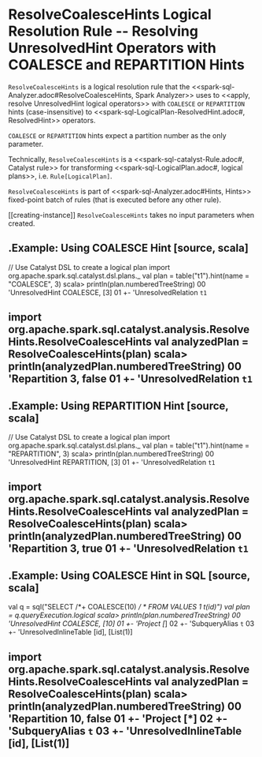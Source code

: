# ResolveCoalesceHints Logical Resolution Rule -- Resolving UnresolvedHint Operators with COALESCE and REPARTITION Hints

`ResolveCoalesceHints` is a logical resolution rule that the <<spark-sql-Analyzer.adoc#ResolveCoalesceHints, Spark Analyzer>> uses to <<apply, resolve UnresolvedHint logical operators>> with `COALESCE` or `REPARTITION` hints (case-insensitive) to <<spark-sql-LogicalPlan-ResolvedHint.adoc#, ResolvedHint>> operators.

`COALESCE` or `REPARTITION` hints expect a partition number as the only parameter.

Technically, `ResolveCoalesceHints` is a <<spark-sql-catalyst-Rule.adoc#, Catalyst rule>> for transforming <<spark-sql-LogicalPlan.adoc#, logical plans>>, i.e. `Rule[LogicalPlan]`.

`ResolveCoalesceHints` is part of <<spark-sql-Analyzer.adoc#Hints, Hints>> fixed-point batch of rules (that is executed before any other rule).

[[creating-instance]]
`ResolveCoalesceHints` takes no input parameters when created.

.Example: Using COALESCE Hint
[source, scala]
----
// Use Catalyst DSL to create a logical plan
import org.apache.spark.sql.catalyst.dsl.plans._
val plan = table("t1").hint(name = "COALESCE", 3)
scala> println(plan.numberedTreeString)
00 'UnresolvedHint COALESCE, [3]
01 +- 'UnresolvedRelation `t1`

import org.apache.spark.sql.catalyst.analysis.ResolveHints.ResolveCoalesceHints
val analyzedPlan = ResolveCoalesceHints(plan)
scala> println(analyzedPlan.numberedTreeString)
00 'Repartition 3, false
01 +- 'UnresolvedRelation `t1`
----

.Example: Using REPARTITION Hint
[source, scala]
----
// Use Catalyst DSL to create a logical plan
import org.apache.spark.sql.catalyst.dsl.plans._
val plan = table("t1").hint(name = "REPARTITION", 3)
scala> println(plan.numberedTreeString)
00 'UnresolvedHint REPARTITION, [3]
01 +- 'UnresolvedRelation `t1`

import org.apache.spark.sql.catalyst.analysis.ResolveHints.ResolveCoalesceHints
val analyzedPlan = ResolveCoalesceHints(plan)
scala> println(analyzedPlan.numberedTreeString)
00 'Repartition 3, true
01 +- 'UnresolvedRelation `t1`
----

.Example: Using COALESCE Hint in SQL
[source, scala]
----

val q = sql("SELECT /*+ COALESCE(10) */ * FROM VALUES 1 t(id)")
val plan = q.queryExecution.logical
scala> println(plan.numberedTreeString)
00 'UnresolvedHint COALESCE, [10]
01 +- 'Project [*]
02    +- 'SubqueryAlias `t`
03       +- 'UnresolvedInlineTable [id], [List(1)]

import org.apache.spark.sql.catalyst.analysis.ResolveHints.ResolveCoalesceHints
val analyzedPlan = ResolveCoalesceHints(plan)
scala> println(analyzedPlan.numberedTreeString)
00 'Repartition 10, false
01 +- 'Project [*]
02    +- 'SubqueryAlias `t`
03       +- 'UnresolvedInlineTable [id], [List(1)]
----
